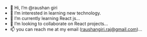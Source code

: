 - 👋 Hi, I’m @raushan giri
- 👀 I’m interested in learning new technology. 
- 🌱 I’m currently learning React js...
- 💞️ I’m looking to collaborate on React projects...
- 📫 you can reach me at my email (raushangiri.raj@gmail.com)...

<!---
raushangiri/raushangiri is a ✨ special ✨ repository because its `README.md` (this file) appears on your GitHub profile.
You can click the Preview link to take a look at your changes.
--->
